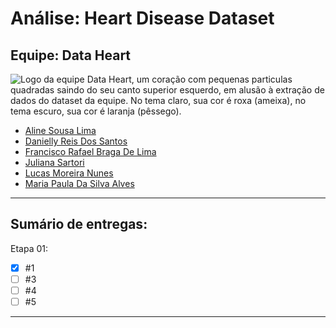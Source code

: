 # Análise: Heart Disease Dataset



## Equipe: Data Heart
<picture>
  <source media="(prefers-color-scheme: dark)" srcset="assets/img/logo_dark.png">
  <source media="(prefers-color-scheme: light)" srcset="assets/img/logo_light.png">
  <img alt="Logo da equipe Data Heart, um coração com pequenas particulas quadradas saindo do seu canto superior esquerdo, em alusão à extração de dados do dataset da equipe. No tema claro, sua cor é roxa (ameixa), no tema escuro, sua cor é laranja (pêssego)." src="../assets/img/logo_dark.png">
</picture>

- [Aline Sousa Lima](https://github.com/ninesousa)
- [Danielly Reis Dos Santos](https://github.com/DaniellyR)
- [Francisco Rafael Braga De Lima](https://github.com/couldbeElex)
- [Juliana Sartori](https://github.com/VerseMM)
- [Lucas Moreira Nunes](https://github.com/lmnunes2002)
- [Maria Paula Da Silva Alves](https://github.com/mpaulas)

---

## Sumário de entregas:

Etapa 01:
- [x] #1
- [ ] #3
- [ ] #4
- [ ] #5

---

